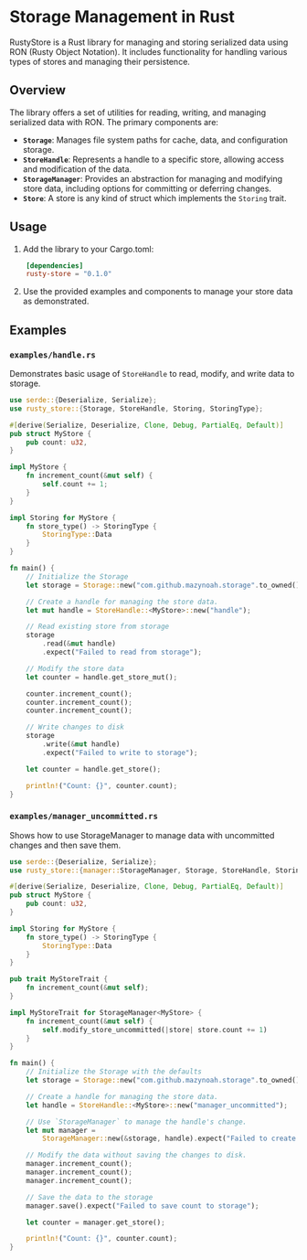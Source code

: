 # Storage Management in Rust

RustyStore is a Rust library for managing and storing serialized data using RON (Rusty Object Notation). It includes functionality for handling various types of stores and managing their persistence.

## Overview

The library offers a set of utilities for reading, writing, and managing serialized data with RON. The primary components are:

- **`Storage`**: Manages file system paths for cache, data, and configuration storage.
- **`StoreHandle`**: Represents a handle to a specific store, allowing access and modification of the data.
- **`StorageManager`**: Provides an abstraction for managing and modifying store data, including options for committing or deferring changes.
- **`Store`**: A store is any kind of struct which implements the `Storing` trait.

## Usage

1. Add the library to your Cargo.toml:

```toml
    [dependencies]
    rusty-store = "0.1.0"
```
2. Use the provided examples and components to manage your store data as demonstrated.

## Examples

### `examples/handle.rs`

Demonstrates basic usage of `StoreHandle` to read, modify, and write data to storage.

```rust
use serde::{Deserialize, Serialize};
use rusty_store::{Storage, StoreHandle, Storing, StoringType};

#[derive(Serialize, Deserialize, Clone, Debug, PartialEq, Default)]
pub struct MyStore {
    pub count: u32,
}

impl MyStore {
    fn increment_count(&mut self) {
        self.count += 1;
    }
}

impl Storing for MyStore {
    fn store_type() -> StoringType {
        StoringType::Data
    }
}

fn main() {
    // Initialize the Storage
    let storage = Storage::new("com.github.mazynoah.storage".to_owned());

    // Create a handle for managing the store data.
    let mut handle = StoreHandle::<MyStore>::new("handle");

    // Read existing store from storage
    storage
        .read(&mut handle)
        .expect("Failed to read from storage");

    // Modify the store data
    let counter = handle.get_store_mut();

    counter.increment_count();
    counter.increment_count();
    counter.increment_count();

    // Write changes to disk
    storage
        .write(&mut handle)
        .expect("Failed to write to storage");

    let counter = handle.get_store();

    println!("Count: {}", counter.count);
}

```

### `examples/manager_uncommitted.rs`

Shows how to use StorageManager to manage data with uncommitted changes and then save them.

```rust
use serde::{Deserialize, Serialize};
use rusty_store::{manager::StorageManager, Storage, StoreHandle, Storing, StoringType};

#[derive(Serialize, Deserialize, Clone, Debug, PartialEq, Default)]
pub struct MyStore {
    pub count: u32,
}

impl Storing for MyStore {
    fn store_type() -> StoringType {
        StoringType::Data
    }
}

pub trait MyStoreTrait {
    fn increment_count(&mut self);
}

impl MyStoreTrait for StorageManager<MyStore> {
    fn increment_count(&mut self) {
        self.modify_store_uncommitted(|store| store.count += 1)
    }
}

fn main() {
    // Initialize the Storage with the defaults
    let storage = Storage::new("com.github.mazynoah.storage".to_owned());

    // Create a handle for managing the store data.
    let handle = StoreHandle::<MyStore>::new("manager_uncommitted");

    // Use `StorageManager` to manage the handle's change.
    let mut manager =
        StorageManager::new(&storage, handle).expect("Failed to create StorageManager");

    // Modify the data without saving the changes to disk.
    manager.increment_count();
    manager.increment_count();
    manager.increment_count();

    // Save the data to the storage
    manager.save().expect("Failed to save count to storage");

    let counter = manager.get_store();

    println!("Count: {}", counter.count);
}
```